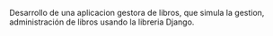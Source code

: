 Desarrollo de una aplicacion gestora de libros, que simula la gestion, administración de libros usando la libreria Django.
